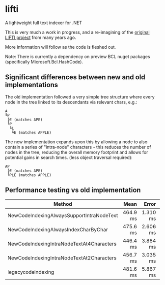 ﻿# lifti
A lightweight full text indexer for .NET

This is very much a work in progress, and a re-imagining of the [original LIFTI project](https://github.com/mikegoatly/lifti-codeplex) from many years ago.

More information will follow as the code is fleshed out.

Note:
There is currently a dependency on preview BCL nuget packages (specifically Microsoft.Bcl.HashCode).

## Significant differences between new and old implementations
The old implementation followed a very simple tree structure where every node in the tree linked to its descendants via relevant chars, e.g.:

```
A
╚P
 ╠E (matches APE)
 ╚P
  ╚L
   ╚E (matches APPLE)
```

The new implementation expands upon this by allowing a node to also contain a series of "intra-node" characters - this reduces the number of
nodes in the tree, reducing the overall memory footprint and allows for potential gains in search times. (less object traversal required):

```
AP
 ╠E (matches APE)
 ╚PLE (matches APPLE)
```

## Performance testing vs old implementation
|                                    Method |     Mean |    Error |   StdDev | Rank |      Gen 0 |      Gen 1 |     Gen 2 | Allocated |
|------------------------------------------ |---------:|---------:|---------:|-----:|-----------:|-----------:|----------:|----------:|
| NewCodeIndexingAlwaysSupportIntraNodeText | 464.9 ms | 1.310 ms | 1.226 ms |    3 | 25000.0000 |  7000.0000 | 1000.0000 | 144.85 MB |
|      NewCodeIndexingAlwaysIndexCharByChar | 475.6 ms | 2.606 ms | 2.310 ms |    4 | 27000.0000 |  8000.0000 | 1000.0000 |  155.7 MB |
| NewCodeIndexingIntraNodeTextAt4Characters | 446.4 ms | 3.884 ms | 3.633 ms |    1 | 26000.0000 |  7000.0000 | 2000.0000 | 145.32 MB |
| NewCodeIndexingIntraNodeTextAt2Characters | 456.7 ms | 3.035 ms | 2.839 ms |    2 | 25000.0000 |  7000.0000 | 1000.0000 | 144.86 MB |
|                        legacycodeindexing | 481.6 ms | 5.867 ms | 5.488 ms |    4 | 39000.0000 | 10000.0000 | 1000.0000 | 228.35 MB |

